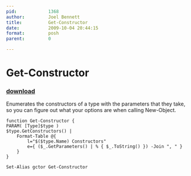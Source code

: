 ```yaml
---
pid:            1368
author:         Joel Bennett
title:          Get-Constructor
date:           2009-10-04 20:44:15
format:         posh
parent:         0

---
```


# Get-Constructor

### [download](//scripts/1368.ps1)

Enumerates the constructors of a type with the parameters that they take, so you can figure out what your options are when calling New-Object.

```posh
function Get-Constructor {
PARAM( [Type]$type )
$type.GetConstructors() | 
	Format-Table @{
		l="$($type.Name) Constructors"
		e={ ($_.GetParameters() | % { $_.ToString() }) -Join ", " }
	}
}

Set-Alias gctor Get-Constructor

```
